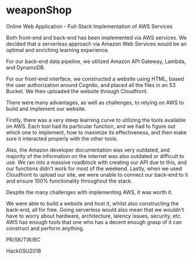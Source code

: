 # weaponShop
Online Web Application - Full-Stack Implementation of AWS Services

Both front-end and back-end has been implemented via AWS services. We decided that a serverless approach via Amazon Web Services would be an optimal and enriching learning experience. 

For our back-end data pipeline, we utilized Amazon API Gateway, Lambda, and DynamoDB.

For our front-end interface, we constructed a website using HTML, based the user authorization around Cognito, and placed all the files in an S3 Bucket. We then uploaded the website through Cloudfront.

There were many advantages, as well as challenges, to relying on AWS to build and implement our website.

Firstly, there was a very steep learning curve to utilizing the tools available on AWS. Each tool had its particular function, and we had to figure out which one to implement, how to maximize its effectiveness, and then make sure it interacted properly with the other tools. 

Also, the Amazon developer documentation was very outdated, and majority of the information on the internet was also outdated or difficult to use. We ran into a massive roadblock with creating our API due to this, and our functions didn't work for most of the weekend. Lastly, when we used Cloudfront to upload our site, we were unable to connect our back-end to it and ensure 100% functionality throughout the stack. 

Despite the many challenges with implementing AWS, it was worth it. 

We were able to build a website and host it, whilst also constructing the back-end, all for free. Going serverless would also mean that we wouldn't have to worry about hardware, architecture, latency issues, security, etc. AWS has enough tools that one who has a decent enough grasp of it can construct and perform anything. 

PR/SK/TW/BC

HackGSU2018


